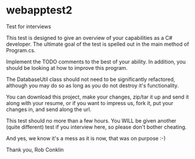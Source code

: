 webapptest2
==========

Test for interviews

This test is designed to give an overview of your capabilities as a C# developer.  The ultimate goal of the test is spelled out in the main method of Program.cs.

Implement the TODO comments to the best of your ability.  In addition, you should be looking at how to improve this program.  

The DatabaseUtil class should not need to be significantly refactored, although you may do so as long as you do not destroy it's functionality.

You can download this project, make your changes, zip/tar it up and send it along with your resume, or if you want to impress us, fork it, put your changes in, and send along the url.

This test should no more than a few hours.  You WILL be given another (quite different) test if you interview here, so please don't bother cheating.

And yes, we know it's a mess as it is now, that was on purpose :-)

Thank you,
Rob Conklin 
